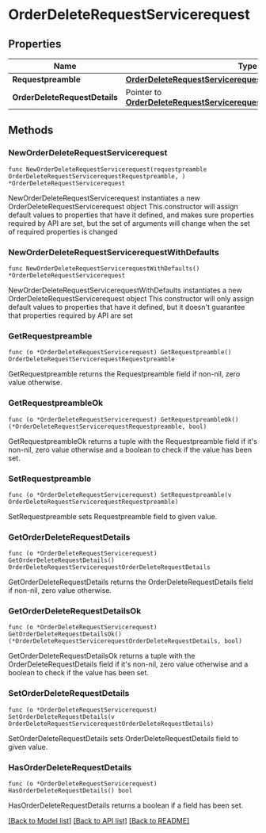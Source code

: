 # OrderDeleteRequestServicerequest

## Properties

Name | Type | Description | Notes
------------ | ------------- | ------------- | -------------
**Requestpreamble** | [**OrderDeleteRequestServicerequestRequestpreamble**](OrderDeleteRequestServicerequestRequestpreamble.md) |  | 
**OrderDeleteRequestDetails** | Pointer to [**OrderDeleteRequestServicerequestOrderDeleteRequestDetails**](OrderDeleteRequestServicerequestOrderDeleteRequestDetails.md) |  | [optional] 

## Methods

### NewOrderDeleteRequestServicerequest

`func NewOrderDeleteRequestServicerequest(requestpreamble OrderDeleteRequestServicerequestRequestpreamble, ) *OrderDeleteRequestServicerequest`

NewOrderDeleteRequestServicerequest instantiates a new OrderDeleteRequestServicerequest object
This constructor will assign default values to properties that have it defined,
and makes sure properties required by API are set, but the set of arguments
will change when the set of required properties is changed

### NewOrderDeleteRequestServicerequestWithDefaults

`func NewOrderDeleteRequestServicerequestWithDefaults() *OrderDeleteRequestServicerequest`

NewOrderDeleteRequestServicerequestWithDefaults instantiates a new OrderDeleteRequestServicerequest object
This constructor will only assign default values to properties that have it defined,
but it doesn't guarantee that properties required by API are set

### GetRequestpreamble

`func (o *OrderDeleteRequestServicerequest) GetRequestpreamble() OrderDeleteRequestServicerequestRequestpreamble`

GetRequestpreamble returns the Requestpreamble field if non-nil, zero value otherwise.

### GetRequestpreambleOk

`func (o *OrderDeleteRequestServicerequest) GetRequestpreambleOk() (*OrderDeleteRequestServicerequestRequestpreamble, bool)`

GetRequestpreambleOk returns a tuple with the Requestpreamble field if it's non-nil, zero value otherwise
and a boolean to check if the value has been set.

### SetRequestpreamble

`func (o *OrderDeleteRequestServicerequest) SetRequestpreamble(v OrderDeleteRequestServicerequestRequestpreamble)`

SetRequestpreamble sets Requestpreamble field to given value.


### GetOrderDeleteRequestDetails

`func (o *OrderDeleteRequestServicerequest) GetOrderDeleteRequestDetails() OrderDeleteRequestServicerequestOrderDeleteRequestDetails`

GetOrderDeleteRequestDetails returns the OrderDeleteRequestDetails field if non-nil, zero value otherwise.

### GetOrderDeleteRequestDetailsOk

`func (o *OrderDeleteRequestServicerequest) GetOrderDeleteRequestDetailsOk() (*OrderDeleteRequestServicerequestOrderDeleteRequestDetails, bool)`

GetOrderDeleteRequestDetailsOk returns a tuple with the OrderDeleteRequestDetails field if it's non-nil, zero value otherwise
and a boolean to check if the value has been set.

### SetOrderDeleteRequestDetails

`func (o *OrderDeleteRequestServicerequest) SetOrderDeleteRequestDetails(v OrderDeleteRequestServicerequestOrderDeleteRequestDetails)`

SetOrderDeleteRequestDetails sets OrderDeleteRequestDetails field to given value.

### HasOrderDeleteRequestDetails

`func (o *OrderDeleteRequestServicerequest) HasOrderDeleteRequestDetails() bool`

HasOrderDeleteRequestDetails returns a boolean if a field has been set.


[[Back to Model list]](../README.md#documentation-for-models) [[Back to API list]](../README.md#documentation-for-api-endpoints) [[Back to README]](../README.md)


